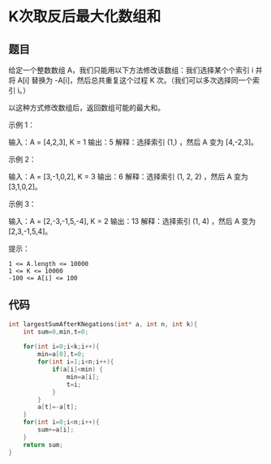 # K次取反后最大化数组和

## 题目

给定一个整数数组 A，我们只能用以下方法修改该数组：我们选择某个个索引 i 并将 A[i] 替换为 -A[i]，然后总共重复这个过程 K 次。（我们可以多次选择同一个索引 i。）

以这种方式修改数组后，返回数组可能的最大和。

 

示例 1：

输入：A = [4,2,3], K = 1
输出：5
解释：选择索引 (1,) ，然后 A 变为 [4,-2,3]。


示例 2：

输入：A = [3,-1,0,2], K = 3
输出：6
解释：选择索引 (1, 2, 2) ，然后 A 变为 [3,1,0,2]。


示例 3：

输入：A = [2,-3,-1,5,-4], K = 2
输出：13
解释：选择索引 (1, 4) ，然后 A 变为 [2,3,-1,5,4]。




提示：


	1 <= A.length <= 10000
	1 <= K <= 10000
	-100 <= A[i] <= 100
	

## 代码

```c
int largestSumAfterKNegations(int* a, int n, int k){
	int sum=0,min,t=0;
	 
	for(int i=0;i<k;i++){
		min=a[0],t=0;
        for(int i=1;i<n;i++){
            if(a[i]<min) {
                min=a[i];
                t=i;
            }
        }
        a[t]=-a[t];
	}
    for(int i=0;i<n;i++){
		sum+=a[i];
	}
    return sum;
}
```

